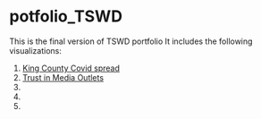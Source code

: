 # potfolio_TSWD


This is the final version of TSWD portfolio It includes the following visualizations:

1. [King County Covid spread](https://ribarrag.github.io/portfolio_TSWD/KingCounty_covid.html)
2. [Trust in Media Outlets](https://ribarrag.github.io/portfolio_TSWD/Trust_Media.md.html)
3. 
3. 
4. 
